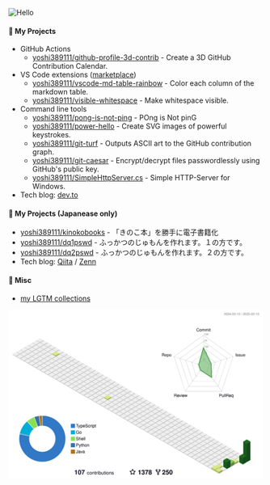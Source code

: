 ![Hello](docs/hello.svg)

#### :rocket: My Projects

* GitHub Actions
    * [yoshi389111/github-profile-3d-contrib](https://github.com/yoshi389111/github-profile-3d-contrib) - Create a 3D GitHub Contribution Calendar.
* VS Code extensions ([marketplace](https://marketplace.visualstudio.com/publishers/yoshi389111))
    * [yoshi389111/vscode-md-table-rainbow](https://github.com/yoshi389111/vscode-md-table-rainbow) - Color each column of the markdown table.
    * [yoshi389111/visible-whitespace](https://github.com/yoshi389111/visible-whitespace) - Make whitespace visible.
* Command line tools
    * [yoshi389111/pong-is-not-ping](https://github.com/yoshi389111/pong-is-not-ping) - POng is Not pinG
    * [yoshi389111/power-hello](https://github.com/yoshi389111/power-hello) - Create SVG images of powerful keystrokes.
    * [yoshi389111/git-turf](https://github.com/yoshi389111/git-turf) - Outputs ASCII art to the GitHub contribution graph.
    * [yoshi389111/git-caesar](https://github.com/yoshi389111/git-caesar) - Encrypt/decrypt files passwordlessly using GitHub's public key.
    * [yoshi389111/SimpleHttpServer.cs](https://github.com/yoshi389111/SimpleHttpServer.cs) - Simple HTTP-Server for Windows.
* Tech blog: [dev.to](https://dev.to/yoshi389111)

#### :japan: My Projects (Japanease only)

* [yoshi389111/kinokobooks](https://github.com/yoshi389111/kinokobooks) - 「きのこ本」を勝手に電子書籍化
* [yoshi389111/dq1pswd](https://github.com/yoshi389111/dq1pswd) - ふっかつのじゅもんを作れます。１の方です。
* [yoshi389111/dq2pswd](https://github.com/yoshi389111/dq2pswd) - ふっかつのじゅもんを作れます。２の方です。
* Tech blog: [Qiita](https://qiita.com/yoshi389111) / [Zenn](https://zenn.dev/yoshi389111)

#### :memo: Misc

* [my LGTM collections](https://yoshi389111.github.io/LGTM/lgtm.html)

![](./profile-3d-contrib/profile-green-animate.svg)
